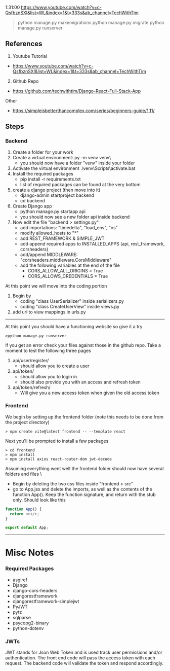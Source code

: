 1:31:00 https://www.youtube.com/watch?v=c-QsfbznSXI&list=WL&index=1&t=333s&ab_channel=TechWithTim

> python manage.py makemigrations
> python manage.py migrate
> python manage.py runserver

## References

1. Youtube Tutorial

- https://www.youtube.com/watch?v=c-QsfbznSXI&list=WL&index=1&t=333s&ab_channel=TechWithTim

2. Github Repo

- https://github.com/techwithtim/Django-React-Full-Stack-App

Other

- https://simpleisbetterthancomplex.com/series/beginners-guide/1.11/

## Steps

### Backend

1. Create a folder for your work
2. Create a virtual environment: py -m venv venv\
   - you should now have a folder "venv" inside your folder
3. Activate the virtual environment .\venv\Scripts\activate.bat
4. Install the required packages
   - pip install -r requirements.txt
   - list of required packages can be found at the very bottom
5. create a django project (then move into it)
   - django-admin startproject backend
   - cd backend
6. Create Django app
   - python manage.py startapp api
   - you should now see a new folder api inside backend
7. Now edit the file "backend > settings.py"
   - add importations: "timedelta", "load_env", "os"
   - modify allowed_hosts to "\*"
   - add REST_FRAMEWORK & SIMPLE_JWT
   - add append required apps to INSTALLED_APPS (api, rest_framework, corsheaders)
   - add/append MIDDLEWARE: "corsheaders.middleware.CorsMiddleware"
   - add the following variables at the end of the file
     - CORS_ALLOW_ALL_ORIGINS = True
     - CORS_ALLOWS_CREDENTIALS = True

At this point we will move into the coding portion

1. Begin by
   - coding "class UserSerializer" inside serializers.py
   - coding "class CreateUserView" inside views.py
2. add url to view mappings in urls.py

---

At this point you should have a functioning website so give it a try

```
>python manage.py runserver
```

If you get an error check your files against those in the github repo.
Take a moment to test the following three pages

1. api/user/register/
   - should allow you to create a user
2. api/token/
   - should allow you to login in
   - should also provide you with an access and refresh token
3. api/token/refresh/
   - Will give you a new access token when given the old access token

### Frontend

We begin by setting up the frontend folder (note this needs to be done from the project directory)

```
> npm create vite@latest frontend -- --template react
```

Next you'll be prompted to install a few packages

```
> cd frontend
> npm install
> npm install axios react-router-dom jwt-decode
```

Assuming everything went well the frontend folder should now have several folders and files \

- Begin by deleting the two css files inside "frontend > src"
- go to App.jsx and delete the imports, as well as the contents of the function App(). Keep the function signature, and return with the stub only. Should look like this

```javascript
function App() {
  return <></>;
}

export default App;
```

---

# Misc Notes

### Required Packages

- asgiref
- Django
- django-cors-headers
- djangorestframework
- djangorestframework-simplejwt
- PyJWT
- pytz
- sqlparse
- psycopg2-binary
- python-dotenv

### JWTs

JWT stands for Json Web Token and is used track user permissions and/or authentication. The front end code will pass the access token with each request. The backend code will validate the token and respond accordingly.
